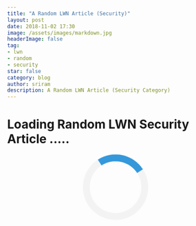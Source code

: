 ```yaml
---
title: "A Random LWN Article (Security)"
layout: post
date: 2018-11-02 17:30
image: /assets/images/markdown.jpg
headerImage: false
tag:
- lwn
- random
- security
star: false
category: blog
author: sriram
description: A Random LWN Article (Security Category)
---
```



<style>
.loader {
    border: 16px solid #f3f3f3; /* Light grey */
    border-top: 16px solid #3498db; /* Blue */
    border-radius: 50%;
    width: 120px;
    height: 120px;
    animation: spin 2s linear infinite;
}
@keyframes spin {
    0% { transform: rotate(0deg); }
    100% { transform: rotate(360deg); }
}
</style>


# Loading Random LWN Security Article .....

<center>
<div class="loader"></div>
</center>

<br>
<br>
<br>

<script src="https://ajax.googleapis.com/ajax/libs/jquery/3.3.1/jquery.min.js"></script>

<script>
var regex = /\/Articles\/(.*?)\//g;

$.getJSON('https://allorigins.me/get?url=' + encodeURIComponent('https://lwn.net/Security/Index') + '&callback=?', function(data){
    var lwn_content = data.contents;
    console.log(lwn_content);
    var matches = lwn_content.match(regex);
    var rand_int = Math.floor((Math.random() * (matches.length - 1)) + 0);
    console.log(matches[rand_int]);
    window.location.href = "https://lwn.net" + matches[rand_int];
});
</script>




